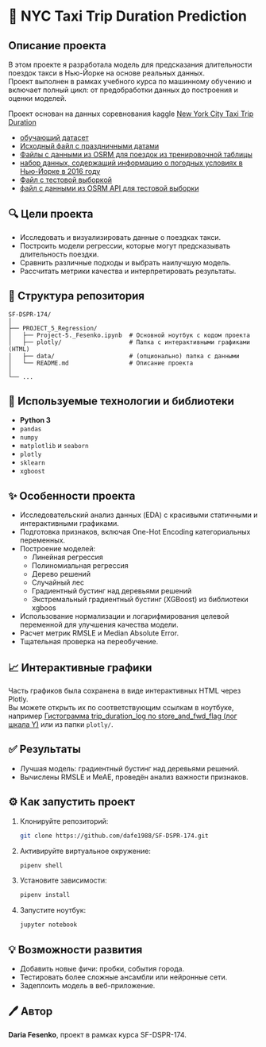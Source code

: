 
# 🚖 NYC Taxi Trip Duration Prediction

## Описание проекта

В этом проекте я разработала модель для предсказания длительности поездок такси в Нью-Йорке на основе реальных данных.  
Проект выполнен в рамках учебного курса по машинному обучению и включает полный цикл: от предобработки данных до построения и оценки моделей.

Проект основан на данных соревнования kaggle [New York City Taxi Trip Duration](https://www.kaggle.com/competitions/nyc-taxi-trip-duration/submissions)

- [обучающий датасет](https://drive.google.com/file/d/1X_EJEfERiXki0SKtbnCL9JDv49Go14lF/view)
- [Исходный файл с праздничными датами](https://lms-cdn.skillfactory.ru/assets/courseware/v1/33bd8d5f6f2ba8d00e2ce66ed0a9f510/asset-v1:SkillFactory+DSPR-2.0+14JULY2021+type@asset+block/holiday_data.csv)
- [Файлы с данными из OSRM для поездок из тренировочной таблицы](https://drive.google.com/file/d/1ecWjor7Tn3HP7LEAm5a0B_wrIfdcVGwR/view)
- [набор данных, содержащий информацию о погодных условиях в Нью-Йорке в 2016 году](https://lms-cdn.skillfactory.ru/assets/courseware/v1/0f6abf84673975634c33b0689851e8cc/asset-v1:SkillFactory+DSPR-2.0+14JULY2021+type@asset+block/weather_data.zip)
- [Файл с тестовой выборкой](https://drive.google.com/file/d/1C2N2mfONpCVrH95xHJjMcueXvvh_-XYN/view?usp=sharing)
- [файл с данными из OSRM API для тестовой выборки](https://drive.google.com/file/d/1wCoS-yOaKFhd1h7gZ84KL9UwpSvtDoIA/view?usp=sharing)

## 🔍 Цели проекта

- Исследовать и визуализировать данные о поездках такси.
- Построить модели регрессии, которые могут предсказывать длительность поездки.
- Сравнить различные подходы и выбрать наилучшую модель.
- Рассчитать метрики качества и интерпретировать результаты.

## 📂 Структура репозитория

```
SF-DSPR-174/
│
├── PROJECT_5_Regression/
│   ├── Project-5._Fesenko.ipynb  # Основной ноутбук с кодом проекта
│   ├── plotly/                   # Папка с интерактивными графиками (HTML)
│   ├── data/                     # (опционально) папка с данными
│   └── README.md                 # Описание проекта
│
└── ...
```

## 🧰 Используемые технологии и библиотеки

- **Python 3**
- `pandas`
- `numpy`
- `matplotlib` и `seaborn`
- `plotly`
- `sklearn`
- `xgboost`

## ✨ Особенности проекта

- Исследовательский анализ данных (EDA) с красивыми статичными и интерактивными графиками.
- Подготовка признаков, включая One-Hot Encoding категориальных переменных.
- Построение моделей:
  - Линейная регрессия
  - Полиномиальная регрессия
  - Дерево решений
  - Случайный лес
  - Градиентный бустинг над деревьями решений
  - Экстремальный градиентный бустинг (XGBoost) из библиотеки xgboos
- Использование нормализации и логарифмирования целевой переменной для улучшения качества модели.
- Расчет метрик RMSLE и Median Absolute Error.
- Тщательная проверка на переобучение.

## 📈 Интерактивные графики

Часть графиков была сохранена в виде интерактивных HTML через Plotly.  
Вы можете открыть их по соответствующим ссылкам в ноутбуке, например [Гистограмма trip_duration_log по store_and_fwd_flag (лог шкала Y)](https://dafe1988.github.io/SF-DSPR-174/PROJECT_5_%20Regression/plotly/fig_hist_3_3.html) или из папки `plotly/`.

## ✅ Результаты

- Лучшая модель: градиентный бустинг над деревьями решений.
- Вычислены RMSLE и MeAE, проведён анализ важности признаков.

## ⚙️ Как запустить проект

1. Клонируйте репозиторий:
    ```bash
    git clone https://github.com/dafe1988/SF-DSPR-174.git
    ```

2. Активируйте виртуальное окружение:
    ```bash
    pipenv shell
    ```

3. Установите зависимости:
    ```bash
    pipenv install
    ```

4. Запустите ноутбук:
    ```bash
    jupyter notebook
    ```

## 💡 Возможности развития

- Добавить новые фичи: пробки, события города.
- Тестировать более сложные ансамбли или нейронные сети.
- Задеплоить модель в веб-приложение.

## 🖊️ Автор

**Daria Fesenko**, проект в рамках курса SF-DSPR-174.
